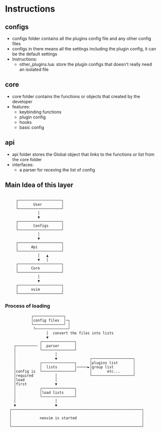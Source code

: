 # Instructions

## configs
- configs folder contains all the plugins config file and any other config files
- configs in there means all the settings including the plugin config, it can be the default settings
- Instructions:
    - other_plugins.lua: store the plugin configs that doesn't really need an isolated file

## core
- core folder contains the functions or objects that created by the developer
- features:
    - keybinding functions
    - plugin config
    - hooks
    - basic config

## api
- api folder stores the Global object that links to the functions or list from the core folder
- interfaces:
    - a parser for receving the list of config

## Main Idea of this layer


```

     ┌────────────────────┐
     │       User         │
     └────────────────────┘
               │
               ▼
     ┌────────────────────┐ 
     │       Configs      │                             
     └────────────────────┘ 
               │            
               ▼            
     ┌────────────────────┐
     │      Api           │
     └────────────────────┘
               │   ▲
               ▼   │
     ┌────────────────────┐
     │      Core          │
     └────────────────────┘
               │           
               ▼           
     ┌────────────────────┐
     │      nvim          │
     └────────────────────┘

```

### Process of loading

```
            ┌──────────────┐
            │config files  │─┐
            └──────────────┘ │
             └───────────────┘
                   │  convert the files into lists
                   ▼
                ┌───────────────┐
    ┌────────── │  parser       │
    │           └───────────────┘
    │                  │
    │                  ▼               ┌───────────────────┐
    │           ┌───────────────┐      │plugins list       │
    │           │  lists        │─────►│group list         │
    │config is  └───────────────┘      │       etc...      │
    │required          │               └───────────────────┘
    │load              │
    │first             ▼
    │           ┌───────────────┐
    │           │load lists     │
    │           └───────────────┘
    │                  │
    ▼                  ▼
  ┌────────────────────────────────────────────────────────────┐
  │                                                            │
  │             neovim is started                              │
  │                                                            │
  └────────────────────────────────────────────────────────────┘







```
